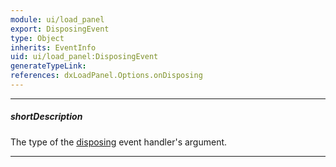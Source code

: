 ```yaml
---
module: ui/load_panel
export: DisposingEvent
type: Object
inherits: EventInfo
uid: ui/load_panel:DisposingEvent
generateTypeLink: 
references: dxLoadPanel.Options.onDisposing
---
```

---
##### shortDescription
The type of the [disposing]({basewidgetpath}/Events/#disposing) event handler's argument.

---
<!-- Description goes here -->